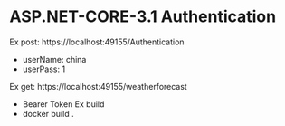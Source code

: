 # ASP.NET-CORE-3.1 Authentication
Ex post: https://localhost:49155/Authentication 
- userName: china
- userPass: 1

Ex get: https://localhost:49155/weatherforecast
- Bearer Token
Ex build
- docker build .
